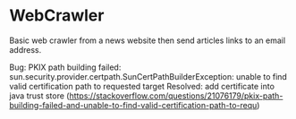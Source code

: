 # WebCrawler
Basic web crawler from a news website then send articles links to an email address.

Bug:
PKIX path building failed: sun.security.provider.certpath.SunCertPathBuilderException: unable to find valid certification path to requested target
Resolved: add certificate into java trust store (https://stackoverflow.com/questions/21076179/pkix-path-building-failed-and-unable-to-find-valid-certification-path-to-requ)
